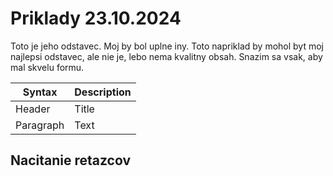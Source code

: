 # Priklady 23.10.2024

Toto je jeho odstavec. Moj by bol uplne iny.  Toto napriklad by mohol byt moj najlepsi odstavec, ale nie je, lebo nema kvalitny obsah.  Snazim sa vsak, aby mal skvelu formu.

| Syntax | Description |
| ----------- | ----------- |
| Header | Title |
| Paragraph | Text |

## Nacitanie retazcov

